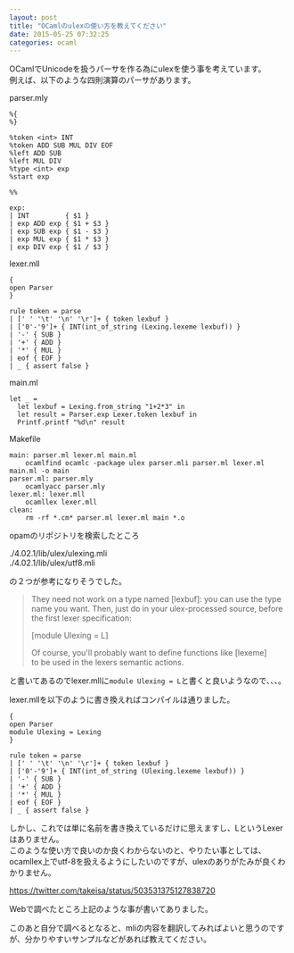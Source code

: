 ```yaml
---
layout: post
title: "OCamlのulexの使い方を教えてください"
date: 2015-05-25 07:32:25
categories: ocaml
---
```

<p>OCamlでUnicodeを扱うパーサを作る為にulexを使う事を考えています。<br>
例えば、以下のような四則演算のパーサがあります。</p>

<p>parser.mly</p>

<pre><code>%{
%}

%token &lt;int&gt; INT
%token ADD SUB MUL DIV EOF
%left ADD SUB
%left MUL DIV
%type &lt;int&gt; exp
%start exp

%%

exp:
| INT         { $1 }
| exp ADD exp { $1 + $3 }
| exp SUB exp { $1 - $3 }
| exp MUL exp { $1 * $3 }
| exp DIV exp { $1 / $3 }
</code></pre>

<p>lexer.mll</p>

<pre><code>{
open Parser
}

rule token = parse
| [' ' '\t' '\n' '\r']+ { token lexbuf }
| ['0'-'9']+ { INT(int_of_string (Lexing.lexeme lexbuf)) }
| '-' { SUB }
| '+' { ADD }
| '*' { MUL }
| eof { EOF }
| _ { assert false }
</code></pre>

<p>main.ml</p>

<pre><code>let _ =
  let lexbuf = Lexing.from_string "1+2*3" in
  let result = Parser.exp Lexer.token lexbuf in
  Printf.printf "%d\n" result
</code></pre>

<p>Makefile</p>

<pre><code>main: parser.ml lexer.ml main.ml
    ocamlfind ocamlc -package ulex parser.mli parser.ml lexer.ml main.ml -o main
parser.ml: parser.mly
    ocamlyacc parser.mly
lexer.ml: lexer.mll
    ocamllex lexer.mll
clean:
    rm -rf *.cm* parser.ml lexer.ml main *.o
</code></pre>

<p>opamのリポジトリを検索したところ</p>

<p>./4.02.1/lib/ulex/ulexing.mli<br>
./4.02.1/lib/ulex/utf8.mli</p>

<p>の２つが参考になりそうでした。</p>

<blockquote>
  <p>They need not work on a type named [lexbuf]: you can use the type<br>
  name you want. Then, just do in your ulex-processed source, before<br>
  the first lexer specification:</p>
  
  <p>[module Ulexing = L]</p>
  
  <p>Of course, you'll probably want to define functions like [lexeme]<br>
  to be used in the lexers semantic actions.</p>
</blockquote>

<p>と書いてあるのでlexer.mllに<code>module Ulexing = L</code>と書くと良いようなので、、、。</p>

<p>lexer.mllを以下のように書き換えればコンパイルは通りました。</p>

<pre><code>{
open Parser
module Ulexing = Lexing
}

rule token = parse
| [' ' '\t' '\n' '\r']+ { token lexbuf }
| ['0'-'9']+ { INT(int_of_string (Ulexing.lexeme lexbuf)) }
| '-' { SUB }
| '+' { ADD }
| '*' { MUL }
| eof { EOF }
| _ { assert false }
</code></pre>

<p>しかし、これでは単に名前を書き換えているだけに思えますし、LというLexerはありません。<br>
このような使い方で良いのか良くわからないのと、やりたい事としては、ocamllex上でutf-8を扱えるようにしたいのですが、ulexのありがたみが良くわかりません。</p>

<p><a href="https://twitter.com/takeisa/status/503531375127838720" rel="nofollow">https://twitter.com/takeisa/status/503531375127838720</a></p>

<p>Webで調べたところ上記のような事が書いてありました。</p>

<p>このあと自分で調べるとなると、mliの内容を翻訳してみればよいと思うのですが、分かりやすいサンプルなどがあれば教えてください。</p>
